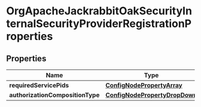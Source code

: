 

# OrgApacheJackrabbitOakSecurityInternalSecurityProviderRegistrationProperties

## Properties

Name | Type | Description | Notes
------------ | ------------- | ------------- | -------------
**requiredServicePids** | [**ConfigNodePropertyArray**](ConfigNodePropertyArray.md) |  |  [optional]
**authorizationCompositionType** | [**ConfigNodePropertyDropDown**](ConfigNodePropertyDropDown.md) |  |  [optional]



